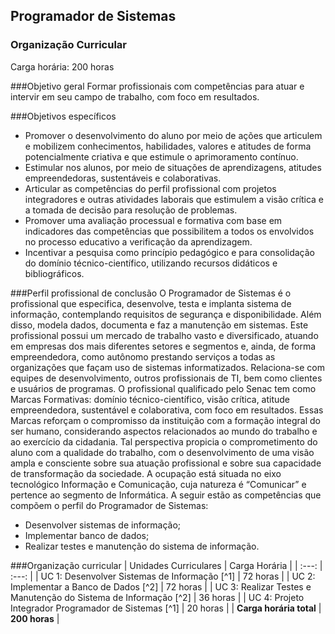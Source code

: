 ## Programador de Sistemas
### Organização Curricular

Carga horária: 200 horas

###Objetivo geral
Formar profissionais com competências para atuar e intervir em seu campo de trabalho, com foco em resultados.  

###Objetivos específicos
*	Promover o desenvolvimento do aluno por meio de ações que articulem e mobilizem conhecimentos, habilidades, valores e atitudes de forma potencialmente criativa e que estimule o aprimoramento contínuo.
*	Estimular nos alunos, por meio de situações de aprendizagens, atitudes empreendedoras, sustentáveis e colaborativas.
*	Articular as competências do perfil profissional com projetos integradores e outras atividades laborais que estimulem a visão crítica e a tomada de decisão para resolução de problemas.
*	Promover uma avaliação processual e formativa com base em indicadores das competências que possibilitem a todos os envolvidos no processo educativo a verificação da aprendizagem.
*	Incentivar a pesquisa como princípio pedagógico e para consolidação do domínio técnico-científico, utilizando recursos didáticos e bibliográficos.

###Perfil profissional de conclusão
    O Programador de Sistemas é o profissional que especifica, desenvolve, testa e implanta sistema 
de informação, contemplando requisitos de segurança e disponibilidade. Além disso, modela 
dados, documenta e faz a manutenção em sistemas.
Este profissional possui um mercado de trabalho vasto e diversificado, atuando em empresas 
dos mais diferentes setores e segmentos e, ainda, de forma empreendedora, como autônomo 
prestando serviços a todas as organizações que façam uso de sistemas informatizados.
Relaciona-se com equipes de desenvolvimento, outros profissionais de TI, bem como clientes e 
usuários de programas. 
    O profissional qualificado pelo Senac tem como Marcas Formativas: domínio técnico-científico, 
visão crítica, atitude empreendedora, sustentável e colaborativa, com foco em resultados. Essas 
Marcas reforçam o compromisso da instituição com a formação integral do ser humano, 
considerando aspectos relacionados ao mundo do trabalho e ao exercício da cidadania. Tal 
perspectiva propicia o comprometimento do aluno com a qualidade do trabalho, com o 
desenvolvimento de uma visão ampla e consciente sobre sua atuação profissional e sobre sua 
capacidade de transformação da sociedade.
    A ocupação está situada no eixo tecnológico Informação e Comunicação, cuja natureza é 
“Comunicar” e pertence ao segmento de Informática.
A seguir estão as competências que compõem o perfil do Programador de Sistemas:
* Desenvolver sistemas de informação;
* Implementar banco de dados;
* Realizar testes e manutenção do sistema de informação.


###Organização curricular
| Unidades Curriculares | Carga Horária |
| :---: | :---: |
| UC 1: Desenvolver Sistemas de Informação [^1]	| 72 horas |
| UC 2:  Implementar a Banco de Dados [^2]	| 72 horas |
| UC 3: Realizar Testes e Manutenção do Sistema de Informação [^2]	| 36 horas |
| UC 4: Projeto Integrador Programador de Sistemas [^1]	| 20 horas |
| **Carga horária total**  | **200 horas**  | 

